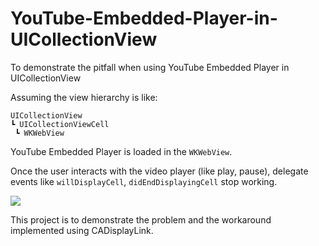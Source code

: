 # YouTube-Embedded-Player-in-UICollectionView
To demonstrate the pitfall when using YouTube Embedded Player in UICollectionView

Assuming the view hierarchy is like: 
```
UICollectionView
┗ UICollectionViewCell 
 ┗ WKWebView
```
YouTube Embedded Player is loaded in the `WKWebView`.

Once the user interacts with the video player (like play, pause), delegate events like `willDisplayCell`, `didEndDisplayingCell` stop working.

![](https://miro.medium.com/max/640/1*iBnBc33VzPEjdzpE0Xh-og.gif)

This project is to demonstrate the problem and the workaround implemented using CADisplayLink.
